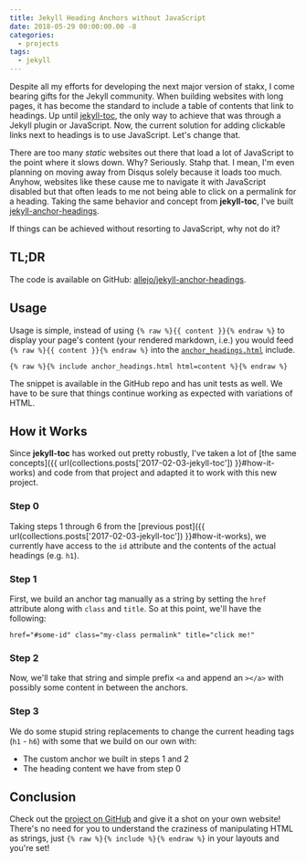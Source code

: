```yaml
---
title: Jekyll Heading Anchors without JavaScript
date: 2018-05-29 00:00:00.00 -8
categories:
  - projects
tags:
  - jekyll
---
```


Despite all my efforts for developing the next major version of stakx, I come bearing gifts for the Jekyll community. When building websites with long pages, it has become the standard to include a table of contents that link to headings. Up until [jekyll-toc](https://github.com/allejo/jekyll-toc), the only way to achieve that was through a Jekyll plugin or JavaScript. Now, the current solution for adding clickable links next to headings is to use JavaScript. Let's change that.

There are too many _static_ websites out there that load a lot of JavaScript to the point where it slows down. Why? Seriously. Stahp that. I mean, I'm even planning on moving away from Disqus solely because it loads too much. Anyhow, websites like these cause me to navigate it with JavaScript disabled but that often leads to me not being able to click on a permalink for a heading. Taking the same behavior and concept from **jekyll-toc**, I've built [jekyll-anchor-headings](https://github.com/allejo/jekyll-anchor-headings).

If things can be achieved without resorting to JavaScript, why not do it?

## TL;DR

The code is available on GitHub: [allejo/jekyll-anchor-headings](https://github.com/allejo/jekyll-anchor-headings).

## Usage

Usage is simple, instead of using `{% raw %}{{ content }}{% endraw %}` to display your page's content (your rendered markdown, i.e.) you would feed `{% raw %}{{ content }}{% endraw %}` into the [`anchor_headings.html`](https://github.com/allejo/jekyll-anchor-headings/blob/master/_includes/anchor_headings.html) include.

```twig
{% raw %}{% include anchor_headings.html html=content %}{% endraw %}
```

The snippet is available in the GitHub repo and has unit tests as well. We have to be sure that things continue working as expected with variations of HTML.

## How it Works

Since **jekyll-toc** has worked out pretty robustly, I've taken a lot of [the same concepts]({{ url(collections.posts['2017-02-03-jekyll-toc']) }}#how-it-works) and code from that project and adapted it to work with this new project.

### Step 0

Taking steps 1 through 6 from the [previous post]({{ url(collections.posts['2017-02-03-jekyll-toc']) }}#how-it-works), we currently have access to the `id` attribute and the contents of the actual headings (e.g. `h1`).

### Step 1

First, we build an anchor tag manually as a string by setting the `href` attribute along with `class` and `title`. So at this point, we'll have the following:

```
href="#some-id" class="my-class permalink" title="click me!"
```

### Step 2

Now, we'll take that string and simple prefix `<a` and append an `></a>` with possibly some content in between the anchors.

### Step 3

We do some stupid string replacements to change the current heading tags (`h1` - `h6`) with some that we build on our own with:

- The custom anchor we built in steps 1 and 2
- The heading content we have from step 0

## Conclusion

Check out the [project on GitHub](https://github.com/allejo/jekyll-anchor-headings) and give it a shot on your own website! There's no need for you to understand the craziness of manipulating HTML as strings, just `{% raw %}{% include %}{% endraw %}` in your layouts and you're set!
